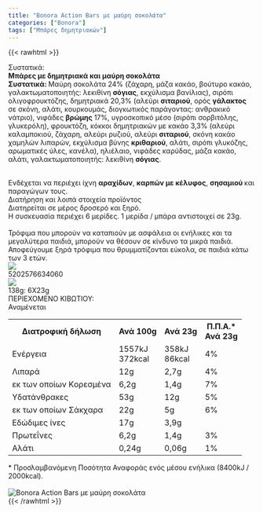 ```yaml
---
title: "Bonora Action Bars με μαύρη σοκολάτα"
categories: ["Bonora"]
tags: ["Μπάρες δημητριακών"]
---
```

{{< rawhtml >}}

<div class="sload50"><div class="product"><div id="sistatika">Συστατικά:</div><div class="alltext"><strong>Μπάρες με δημητριακά και μαύρη σοκολάτα</strong><br><strong>Συστατικά: </strong>Μαύρη σοκολάτα 24% (ζάχαρη, μάζα κακάο, βούτυρο κακάο, γαλακτωματοποιητής: λεκιθίνη <strong>σόγιας</strong>, εκχύλισμα βανίλιας), σιρόπι ολιγοφρουκτόζης, δημητριακά 20,3% (αλεύρι <strong>σιταριού</strong>, ορός <strong>γάλακτος </strong>σε σκόνη, αλάτι, κουρκουμάς, διογκωτικός παράγοντας: ανθρακικό νάτριο), νιφάδες <strong>βρώμης </strong>17%, υγροσκοπικό μέσο (σιρόπι σορβιτόλης, γλυκερόλη), φρουκτόζη, κόκκοι δημητριακών με κακάο 3,3% (αλεύρι καλαμποκιού, ζάχαρη, αλεύρι ρυζιού, αλεύρι <strong>σιταριού</strong>, σκόνη κακάο χαμηλών λιπαρών, εκχύλισμα βύνης <strong>κριθαριού</strong>, αλάτι, σιρόπι γλυκόζης, αρωματικές ύλες, κανέλα), ηλιέλαιο, νιφάδες καρύδας, μάζα κακάο, αλάτι, γαλακτωματοποιητής: λεκιθίνη <strong>σόγιας</strong>.<p></p><br>Ενδέχεται να περιέχει ίχνη <strong>αραχίδων</strong>, <strong>καρπών με κέλυφος</strong>, <strong>σησαμιού </strong>και παραγώγων τους.</div><div id="loipa">Διατήρηση και λοιπά στοιχεία προϊόντος</div><div class="alltext">Διατηρείται σε μέρος δροσερό και ξηρό.<br>H συσκευασία περιέχει 6 μερίδες. 1 μερίδα / μπάρα αντιστοιχεί σε 23g.<br><br>Τρόφιμα που μπορούν να καταπιούν με ασφάλεια οι ενήλικες και τα μεγαλύτερα παιδιά, μπορούν να θέσουν σε κίνδυνο τα μικρά παιδιά. Αποφεύγουμε ξηρά τρόφιμα που θρυμματίζονται εύκολα, σε παιδιά κάτω των 3 ετών.</div><div id="barcode"><div id="barimage"><img src="https://sites.google.com/site/sklplfiles/files/barcode.png"></div><span id="bartext">5202576634060</span></div><div id="varos"><div id="varosimage"><img src="https://sites.google.com/site/sklplfiles/files/varos.png"></div><span id="varostext">138g: 6X23g</span></div><div id="kivotio">ΠΕΡΙΕΧΟΜΕΝΟ ΚΙΒΩΤΙΟΥ:<br>Αναμένεται</div><div class="tabout"><table id="diatable"><tbody><tr><th>Διατροφική δήλωση</th><th>Ανά 100g</th><th>Ανά 23g</th><th>Π.Π.Α.*<br>Ανά 23g</th></tr><tr><td class="texr2">Ενέργεια</td><td class="texr">1557kJ<br>372kcal</td><td class="texr">358kJ<br>86kcal</td><td class="texr">4%</td></tr><tr><td class="texr2">Λιπαρά</td><td class="texr">12g</td><td class="texr">2,7g</td><td class="texr">4%</td></tr><tr><td class="gray">εκ των οποίων Kορεσμένα</td><td class="gray2">6,2g</td><td class="gray2">1,4g</td><td class="gray2">7%</td></tr><tr><td class="texr2">Υδατάνθρακες</td><td class="texr">53g</td><td class="texr">12g</td><td class="texr">5%</td></tr><tr><td class="gray">εκ των οποίων Σάκχαρα</td><td class="gray2">22g</td><td class="gray2">5g</td><td class="gray2">6%</td></tr><tr><td class="texr2">Eδώδιμες ίνες</td><td class="texr">17g</td><td class="texr">3,9g</td><td class="texr"></td></tr><tr><td class="texr2">Πρωτεΐνες</td><td class="texr">6,2g</td><td class="texr">1,4g</td><td class="texr">3%</td></tr><tr><td class="texr2">Αλάτι</td><td class="texr">0,24g</td><td class="texr">0,06g</td><td class="texr">1%</td></tr></tbody></table></div><div class="alltext">* Προσλαμβανόμενη Ποσότητα Αναφοράς ενός μέσου ενήλικα (8400kJ / 2000kcal).</div><br><div class="pimg"><img alt="Bonora Action Bars με μαύρη σοκολάτα" title="Bonora Action Bars με μαύρη σοκολάτα" src="/media/images/bonora-action-bars-me-maurh-sokolata.jpg"></div></div></div>
{{< /rawhtml >}}


